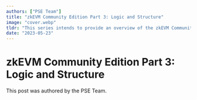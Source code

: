 ```yaml
---
authors: ["PSE Team"]
title: "zkEVM Community Edition Part 3: Logic and Structure"
image: "cover.webp"
tldr: "This series intends to provide an overview of the zkEVM Community Edition in a way that is broadly accessible. Part 3 reviews the general logic and structure of the zkEVM Community Edition."
date: "2023-05-23"
---
```


# zkEVM Community Edition Part 3: Logic and Structure

This post was authored by the PSE Team.
